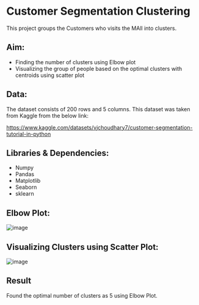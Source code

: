 # Customer Segmentation Clustering

This project groups the Customers who visits the MAll into clusters.

## Aim:
* Finding the number of clusters using Elbow plot
* Visualizing the group of people based on the optimal clusters with centroids using scatter plot

## Data:
   The dataset consists of 200 rows and 5 columns. This dataset was taken from Kaggle from the below link:
   
   https://www.kaggle.com/datasets/vjchoudhary7/customer-segmentation-tutorial-in-python
   

## Libraries & Dependencies:
 * Numpy
 * Pandas
 * Matplotlib
 * Seaborn
 * sklearn
 
 ## Elbow Plot:
 
 ![image](https://user-images.githubusercontent.com/66127023/227537050-0afc5f45-706b-47da-acef-982036dca28e.png)


## Visualizing Clusters using Scatter Plot:

![image](https://user-images.githubusercontent.com/66127023/227537244-569a47a8-4f7e-480c-995f-27023bb10ae3.png)

## Result
Found the optimal number of clusters as 5 using Elbow Plot.
